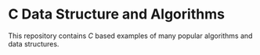# C Data Structure and Algorithms

This repository contains *C* based examples of many popular algorithms and data structures.